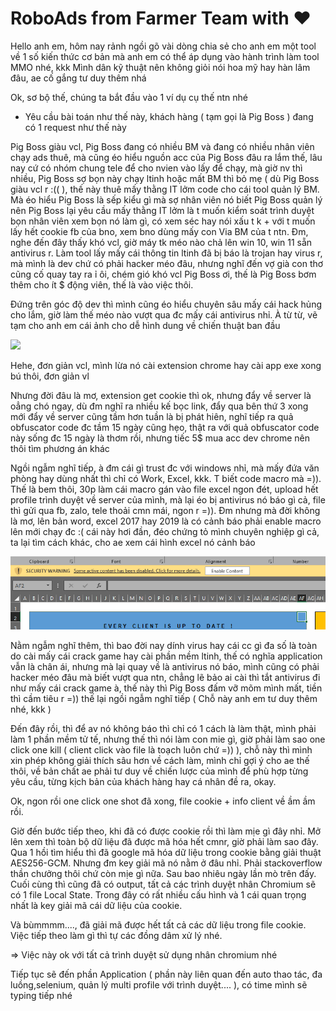 # RoboAds from Farmer Team with ❤

Hello anh em, hôm nay rảnh ngồi gõ vài dòng chia sẻ cho anh em một tool về 1 số kiến thức cơ bản mà anh em có thể áp dụng vào hành trình làm tool MMO nhé, kkk
Mình dân kỹ thuật nên không giỏi nói hoa mỹ hay hàn lâm đâu, ae cố gắng tư duy thêm nhá

Ok, sơ bộ thế, chúng ta bắt đầu vào 1 ví dụ cụ thế ntn nhé
- Yêu cầu bài toán như thế này, khách hàng ( tạm gọi là Pig Boss ) đang có 1 request như thế này

Pig Boss giàu vcl, Pig Boss đang có nhiều BM và đang có nhiều nhân viên chạy ads thuê, mà cũng éo hiểu nguồn acc của Pig Boss đâu ra lắm thế, lâu nay cứ có nhóm chung tele để cho nvien vào lấy để chạy, mà giờ nv thì nhiều, Pig Boss sợ bọn này chạy ltinh hoặc mất BM thì bỏ mẹ ( dù Pig Boss giàu vcl r :(( ), thế này thuê mấy thằng IT lởm code cho cái tool quản lý BM. Mà éo hiểu Pig Boss là sếp kiểu gì mà sợ nhân viên nó biết Pig Boss quản lý nên Pig Boss lại yêu cầu mấy thằng IT lởm là t muốn kiểm soát trình duyệt bọn nhân viên xem bọn nó làm gì, có xem séc hay nói xấu t k + với t muốn lấy hết cookie fb của bno, xem bno dùng mấy con Via BM của t ntn. Đm, nghe đến đây thấy khó vcl, giờ máy tk méo nào chả lên win 10, win 11 sẵn antivirus r. Làm tool lấy mấy cái thông tin ltinh đã bị báo là trojan hay virus r, mà mình là dev chứ có phải hacker méo đâu, nhưng nghĩ đến vợ già con thơ cũng cố quay tay ra ỉ ôi, chém gió khó vcl Pig Boss ơi, thế là Pig Boss bơm thêm cho ít $ động viên, thế là vào việc thôi.

Đứng trên góc độ dev thì mình cũng éo hiểu chuyên sâu mấy cái hack hủng cho lắm, giờ làm thế méo nào vượt qua đc mấy cái antivirus nhỉ. À từ từ, vẽ tạm cho anh em cái ảnh cho dễ hình dung về chiến thuật ban đầu

![](https://share.sketchpad.app/24/b7a-fcea-1579cf.png)

Hehe, đơn giản vcl, mình lừa nó cài extension chrome hay cài app exe xong bú thôi, đơn giản vl

Nhưng đời đâu là mơ, extension get cookie thì ok, nhưng đẩy về server là oẳng chó ngay, dù đm nghĩ ra nhiều kế bọc link, đẩy qua bên thứ 3 xong mới đẩy về server cũng tầm hơn tuần là bị phát hiên, nghĩ tiếp ra quả obfuscator code đc tầm 15 ngày cũng hẹo, thật ra với quả obfuscator code này sống đc 15 ngày là thơm rồi, nhưng tiếc 5$ mua acc dev chrome nên thôi tìm phương án khác

Ngồi ngẫm nghĩ tiếp, à đm cái gì trust đc với windows nhỉ, mà mấy đứa văn phòng hay dùng nhất thì chỉ có Work, Excel, kkk. T biết code macro mà =)). Thế là bem thôi, 30p làm cái macro gán vào file excel ngon đét, upload hết profile trình duyệt về server của mình, mà lại éo bị antivirus nó báo gì cả, file thì gửi qua fb, zalo, tele thoải cmn mái, ngon r =)). Đm nhưng mà đời không là mơ, lên bản word, excel 2017 hay 2019 là có cảnh báo phải enable macro lên mới chạy đc :( cái này hơi đần, đéo chứng tỏ mình chuyên nghiệp gì cả, ta lại tìm cách khác, cho ae xem cái hình excel nó cảnh báo 

![](https://github.com/nambean/RoboAds/blob/main/Capture.PNG?raw=true)

Nằm ngẫm nghĩ thêm, thì bao đời nay dính virus hay cái cc gì đa số là toàn do cài mấy cái crack game hay cài phần mềm ltinh, thế có nghĩa application vẫn là chân ái, nhưng mà lại quay về là antivirus nó báo, mình cũng có phải hacker méo đâu mà biết vượt qua ntn, chẳng lẽ bảo ai cài thì tắt antivirus đi như mấy cái crack game à, thế này thì Pig Boss đấm vỡ mõm mình mất, tiền thì cầm tiêu r =)) thế lại ngồi ngẫm nghĩ tiếp ( Chỗ này anh em tư duy thêm nhé, kkk )

Đến đây rồi, thì để av nó không báo thì chỉ có 1 cách là làm thật, mình phải làm 1 phần mềm tử tế, nhưng thế thì nói làm con mie gì, giờ phải làm sao one click one kill ( client click vào file là toạch luôn chứ =)) ), chỗ này thì mình xin phép không giải thích sâu hơn về cách làm, mình chỉ gợi ý cho ae thế thôi, về bản chất ae phải tư duy về chiến lược của mình để phù hợp từng yêu cầu, từng kịch bản của khách hàng hay cá nhân đề ra, okay.

Ok, ngon rồi one click one shot đã xong, file cookie + info client về ầm ầm rồi.


Giờ đến bước tiếp theo, khi đã có được cookie rồi thì làm mịe gì đây nhỉ. Mở lên xem thì toàn bộ dữ liệu đã được mã hóa hết cmnr, giờ phải làm sao đây. Qua 1 hồi tìm hiểu thì đã google mã hóa dữ liệu trong cookie bằng giải thuật AES256-GCM. Nhưng đm key giải mã nó nằm ở đâu nhỉ. Phải stackoverflow thần chưởng thôi chứ còn mịe gì nữa. Sau bao nhiêu ngày lần mò trên đấy. Cuối cùng thì cũng đã có output, tất cả các trình duyệt nhân Chromium sẽ có 1 file Local State. Trong đây có rất nhiều cấu hình và 1 cái quan trọng nhất là key giải mã cái dữ liệu của cookie.

Và bùmmmm...., đã giải mã được hết tất cả các dữ liệu trong file cookie. Việc tiếp theo làm gì thì tự các đồng dâm xử lý nhé.

=> Việc này ok với tất cả trình duyệt sử dụng nhân chromium nhé

Tiếp tục sẽ đến phần Application ( phần này liên quan đến auto thao tác, đa luồng,selenium, quản lý multi profile với trình duyệt.... ), có time mình sẽ typing tiếp nhé
